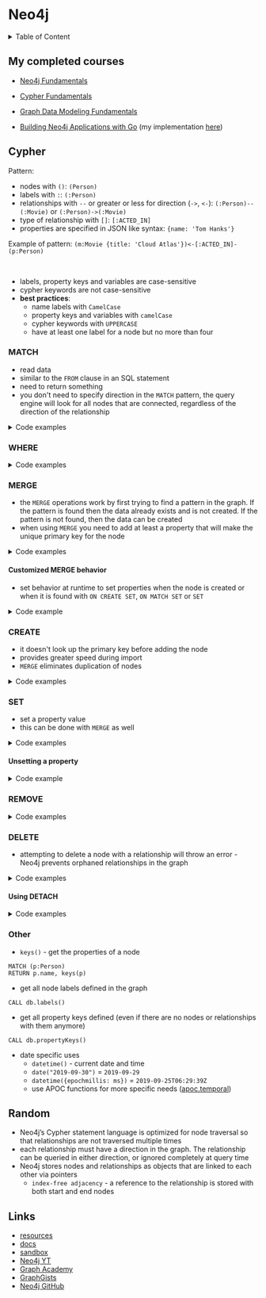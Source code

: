 # Neo4j

<details>
    <summary>Table of Content</summary>

- [My completed courses](#my-completed-courses)
- [Cypher](#cypher)
  - [MATCH](#match)
  - [WHERE](#where)
  - [MERGE](#merge)
  - [CREATE](#create)
    - [Customized MERGE behavior](#customized-merge-behavior)
  - [SET](#set)
  - [REMOVE](#remove)
  - [DELETE](#delete)
    - [Using DETACH](#using-detach)
  - [Other](#other)
- [Random](#random)
- [Links](#links)

</details>

## My completed courses

- [Neo4j Fundamentals](https://graphacademy.neo4j.com/u/cc0153fe-e780-4bae-80f3-a56cf17c7421/neo4j-fundamentals/)
- [Cypher Fundamentals](https://graphacademy.neo4j.com/courses/cypher-fundamentals/certificate/)
- [Graph Data Modeling Fundamentals](https://graphacademy.neo4j.com/courses/modeling-fundamentals/certificate/)

- [Building Neo4j Applications with Go](https://graphacademy.neo4j.com/courses/app-go/certificate/) (my implementation [here](https://github.com/mariamihai/neo4j-app-go))

## Cypher

Pattern:
- nodes with `()`: `(Person)`
- labels with `:`: `(:Person)`
- relationships with `--` or greater or less for direction (`->`, `<-`): `(:Person)--(:Movie)` or `(:Person)->(:Movie)`
- type of relationship with `[]`: `[:ACTED_IN]`
- properties are specified in JSON like syntax: `{name: 'Tom Hanks'}`

Example of pattern: `(m:Movie {title: 'Cloud Atlas'})<-[:ACTED_IN]-(p:Person)`

<br>

- labels, property keys and variables are case-sensitive
- cypher keywords are not case-sensitive
- **best practices**:
  - name labels with `CamelCase`
  - property keys and variables with `camelCase`
  - cypher keywords with `UPPERCASE`
  - have at least one label for a node but no more than four

### MATCH

- read data
- similar to the `FROM` clause in an SQL statement
- need to return something
- you don't need to specify direction in the `MATCH` pattern, the query engine will look for all nodes that are connected, regardless of the direction of the relationship

<details>
    <summary>Code examples</summary>

Return all nodes with the label `Person`:
```cypher
MATCH (p:Person)
RETURN p
```

Return a person based on a property:
```cypher
MATCH (p:Person {name: 'Tom Hanks'})
RETURN p
```

Return a property:
```cypher
MATCH (p:Person {name: 'Tom Hanks'})
RETURN p.born
```

Return a property based on a relation:
```cypher
MATCH (p:Person {name: 'Tom Hanks'})-[:ACTED_IN]->(m:Movie)
RETURN m.title
```

</details>

### WHERE

<details>
    <summary>Code examples</summary>

Filter by specifying the property value:
```cypher
MATCH (p:Person)
WHERE p.name = 'Tom Hanks' OR p.name = 'Rita Wilson'
RETURN p.name, p.born
```

Filter by node labels:
```cypher
MATCH (p)-[:ACTED_IN]->(m)
WHERE p:Person AND m:Movie AND m.title='The Matrix'
RETURN p.name
```
is the same as:
```cypher
MATCH (p:Person)-[:ACTED_IN]->(m:Movie)
WHERE m.title='The Matrix'
RETURN p.name
```

Filter with ranges:
```cypher
MATCH (p:Person)-[:ACTED_IN]->(m:Movie)
WHERE 2000 <= m.released <= 2003
RETURN p.name, m.title, m.released
```

Filter by existence of a property:
```cypher
MATCH (p:Person)-[:ACTED_IN]->(m:Movie)
WHERE p.name='Jack Nicholson' AND m.tagline IS NOT NULL
RETURN m.title, m.tagline
```

Filter strings:
- partial strings (`STARTS WITH`, `ENDS WITH`, `CONTAINS`):
```cypher
MATCH (p:Person)-[:ACTED_IN]->()
WHERE p.name STARTS WITH 'Michael'
RETURN p.name
```
- string tests are case-sensitive
- `toLower()`, `toUpper()` functions
```cypher
MATCH (p:Person)-[:ACTED_IN]->()
WHERE toLower(p.name) STARTS WITH 'michael'
RETURN p.name
```

Filter by patterns in the graph:
```cypher
// Find all people who wrote a movie but not directed it
MATCH (p:Person)-[:WROTE]->(m:Movie)
WHERE NOT exists( (p)-[:DIRECTED]->(m) )
RETURN p.name, m.title
```

Filter using lists:
- of numeric or string values
```cypher
MATCH (p:Person)
WHERE p.born IN [1965, 1970, 1975]
RETURN p.name, p.born
```
- existing lists in the graph
```cypher
MATCH (p:Person)-[r:ACTED_IN]->(m:Movie)
WHERE  'Neo' IN r.roles AND m.title='The Matrix'
RETURN p.name, r.roles
```

</details>

### MERGE

- the `MERGE` operations work by first trying to find a pattern in the graph. If the pattern is found then the data already exists and is not created. If the pattern is not found, then the data can be created
- when using `MERGE` you need to add at least a property that will make the unique primary key for the node

<details>
    <summary>Code examples</summary>

```cypher
MERGE (p:Person {name: 'Michael Cain'})
```

Can merge multiple `MERGE` clauses together:
```cypher
MERGE (p:Person {name: 'Katie Holmes'})
MERGE (m:Movie {title: 'The Dark Knight'})
RETURN p, m
```

Create a relationship based on 2 existing nodes:
```cypher
MATCH (p:Person {name: 'Michael Cain'})
MATCH (m:Movie {title: 'The Dark Knight'})
MERGE (p)-[:ACTED_IN]->(m)
```

Create the nodes and the relationship
- using multiple clauses:
```cypher
MERGE (p:Person {name: 'Chadwick Boseman'})
MERGE (m:Movie {title: 'Black Panther'})
MERGE (p)-[:ACTED_IN]-(m)
```
(if the direction of the relationship is not set, it is assumed to be left-to-right)
- in single clause
```cypher
MERGE (p:Person {name: 'Emily Blunt'})-[:ACTED_IN]->(m:Movie {title: 'A Quiet Place'})
RETURN p, m
```

</details>

#### Customized MERGE behavior

- set behavior at runtime to set properties when the node is created or when it is found with `ON CREATE SET`, `ON MATCH SET` or `SET`

<details>
    <summary>Code example</summary>

```cypher
// Find or create a person with this name
MERGE (p:Person {name: 'McKenna Grace'})

// Only set the `createdAt` property if the node is created during this query
ON CREATE SET p.createdAt = datetime()

// Only set the `updatedAt` property if the node was created previously
ON MATCH SET p.updatedAt = datetime()

// Set the `born` property regardless
SET p.born = 2006

RETURN p
```

</details>


### CREATE

- it doesn't look up the primary key before adding the node
- provides greater speed during import
- `MERGE` eliminates duplication of nodes

<details>
    <summary>Code examples</summary>

Create nodes:
```cypher
CREATE (n)

CREATE (n:Person)

CREATE (n:Person {name: 'Andy', title: 'Developer'})
```

Create relationships:
```cypher
MATCH
  (a:Person),
  (b:Person)
WHERE a.name = 'A' AND b.name = 'B'
CREATE (a)-[r:RELTYPE]->(b)
RETURN type(r)
```

</details>

### SET

- set a property value
- this can be done with `MERGE` as well 

<details>
    <summary>Code examples</summary>

Set one or more properties:
```cypher
MATCH (p:Person)-[r:ACTED_IN]->(m:Movie)
WHERE p.name = 'Michael Cain' AND m.title = 'The Dark Knight'
SET r.roles = ['Alfred Penny'], r.year = 2008
RETURN p, r, m
```

Update existing properties:
```cypher
MATCH (p:Person)-[r:ACTED_IN]->(m:Movie)
WHERE p.name = 'Michael Cain' AND m.title = 'The Dark Knight'
SET r.roles = ['Mr. Alfred Penny']
RETURN p, r, m
```

Add new label to a node:
```cypher
MATCH (p:Person {name: 'Jane Doe'})
SET p:Developer
RETURN p
```

</details>

#### Unsetting a property

<details>
    <summary>Code example</summary>

Remove property:
```cypher
MATCH (p:Person)
WHERE p.name = 'Gene Hackman'
SET p.born = null
RETURN p
```

</details>

### REMOVE

<details>
    <summary>Code examples</summary>

Remove a property:
```cypher
MATCH (p:Person)-[r:ACTED_IN]->(m:Movie)
WHERE p.name = 'Michael Cain' AND m.title = 'The Dark Knight'
REMOVE r.roles
RETURN p, r, m
```

Remove a label from a node:
```cypher
MATCH (p:Person {name: 'Jane Doe'}) // Same as MATCH (p:Person:Developer {name: 'Jane Doe'})
REMOVE p:Developer
RETURN p
```

</details>

### DELETE

- attempting to delete a node with a relationship will throw an error - Neo4j prevents orphaned relationships in the graph

<details>
    <summary>Code examples</summary>

```cypher
MATCH (p:Person)
WHERE p.name = 'Jane Doe'
DELETE p
```

Remove a relationship:
```cypher
MATCH (p:Person {name: 'Jane Doe'})-[r:ACTED_IN]->(m:Movie {title: 'The Matrix'})
DELETE r
RETURN p, m
```

</details>

#### Using DETACH

<details>
    <summary>Code examples</summary>

Delete a node and all its relationships:
```cypher
MATCH (p:Person {name: 'Jane Doe'})
DETACH DELETE p
```

Delete all nodes and all relationships in the graph:
```cypher
MATCH (n)
DETACH DELETE n
```
(this will exhaust memory on a large db)

</details>

### Other

- `keys()` - get the properties of a node
```cyper
MATCH (p:Person)
RETURN p.name, keys(p) 
```

- get all node labels defined in the graph
```cypher
CALL db.labels()
```

- get all property keys defined (even if there are no nodes or relationships with them anymore)
```cypher
CALL db.propertyKeys()
```

- date specific uses
  - `datetime()` - current date and time
  - `date("2019-09-30")` = `2019-09-29`
  - `datetime({epochmillis: ms})` = `2019-09-25T06:29:39Z`
  - use APOC functions for more specific needs ([apoc.temporal](https://neo4j.com/labs/apoc/4.3/overview/apoc.temporal/))

## Random

- Neo4j’s Cypher statement language is optimized for node traversal so that relationships are not traversed multiple times
- each relationship must have a direction in the graph. The relationship can be queried in either direction, or ignored completely at query time
- Neo4j stores nodes and relationships as objects that are linked to each other via pointers
  - `index-free adjacency` - a reference to the relationship is stored with both start and end nodes

## Links

- [resources](https://neo4j.com/developer/resources/)
- [docs](https://neo4j.com/docs/)
- [sandbox](https://sandbox.neo4j.com/)
- [Neo4j YT](https://www.youtube.com/channel/UCvze3hU6OZBkB1vkhH2lH9Q)
- [Graph Academy](https://graphacademy.neo4j.com/)
- [GraphGists](https://neo4j.com/graphgists/)
- [Neo4j GitHub](https://github.com/neo4j-contrib)